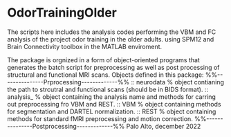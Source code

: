 # OdorTrainingOlder
The scripts here includes the analysis codes performing the VBM and FC analysis of the project odor training in the older adults. using SPM12 and Brain Connectivity toolbox in the MATLAB enviroment. 

The package is orgnized in a form of object-oriented programs that generates the batch script for preprocessing as well as post processing of structural and functional MRI scans. 
Objects defined in this package: 
%%---------------Prprocessing-------------%%
:: neurodata % object contianing the path to strcutral and functional scans (should be in BIDS format). 
:: analysis_ % object containing the analysis name and methods for carring out preprocessing fro VBM and REST. 
:: VBM       % object containing methods for segmentation and DARTEL normalization.
:: REST      % object containing methods for standard fMRI preprocessing and motion correction. 
%%---------------Postprocessing-------------%% 
Palo Alto, december 2022
